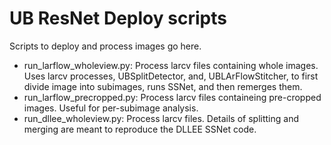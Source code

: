 # UB ResNet Deploy scripts

Scripts to deploy and process images go here.

* run_larflow_wholeview.py: Process larcv files containing whole images. Uses larcv processes, UBSplitDetector, and, UBLArFlowStitcher,
  to first divide image into subimages, runs SSNet, and then remerges them.
* run_larflow_precropped.py: Process larcv files containeing pre-cropped images. Useful for per-subimage analysis.
* run_dllee_wholeview.py: Process larcv files. Details of splitting and merging are meant to reproduce the DLLEE SSNet code.

